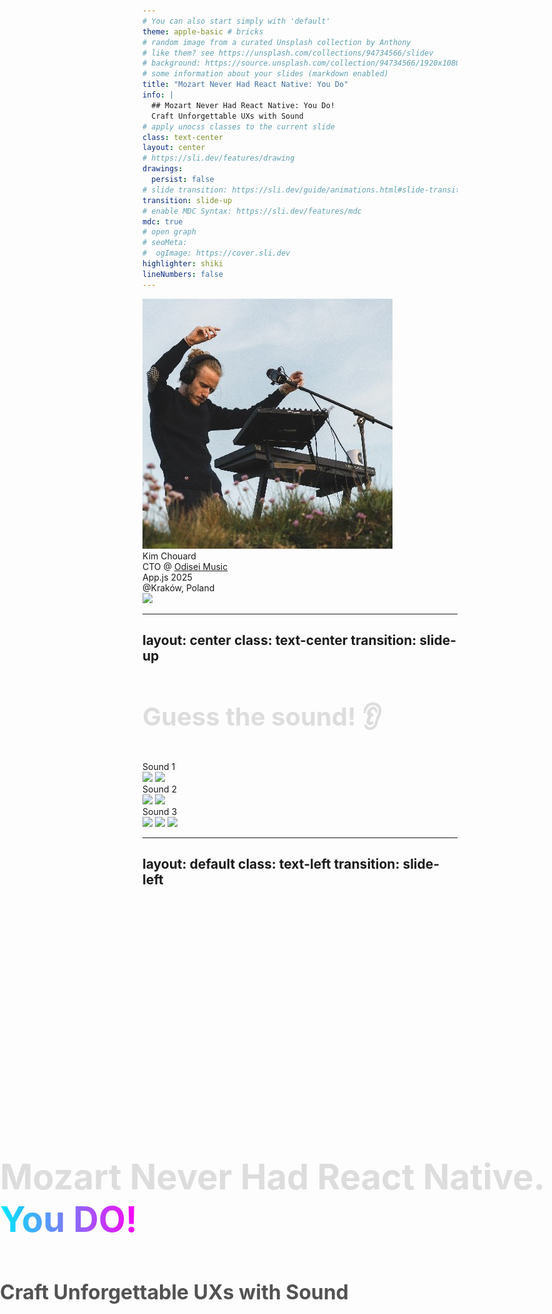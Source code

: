 ```yaml
---
# You can also start simply with 'default'
theme: apple-basic # bricks
# random image from a curated Unsplash collection by Anthony
# like them? see https://unsplash.com/collections/94734566/slidev
# background: https://source.unsplash.com/collection/94734566/1920x1080
# some information about your slides (markdown enabled)
title: "Mozart Never Had React Native: You Do"
info: |
  ## Mozart Never Had React Native: You Do!
  Craft Unforgettable UXs with Sound
# apply unocss classes to the current slide
class: text-center
layout: center
# https://sli.dev/features/drawing
drawings:
  persist: false
# slide transition: https://sli.dev/guide/animations.html#slide-transitions
transition: slide-up
# enable MDC Syntax: https://sli.dev/features/mdc
mdc: true
# open graph
# seoMeta:
#  ogImage: https://cover.sli.dev
highlighter: shiki
lineNumbers: false
---
```


<style>
.main-title {
  position: absolute;
  top: 50%;
  left: 50%;
  transform: translate(-50%, -50%);
  width: 100%;
  padding: 2rem;
}

.main-title h1 {
  /* background: linear-gradient(to right, #00E8FF, #FF00F7);
  -webkit-background-clip: text;
  -webkit-text-fill-color: transparent; */
  color: #ddd;
  font-size: 3.5rem !important;
  line-height: 1.2 !important;
  margin-bottom: 1.5rem !important;
  padding: 0.5rem 0;
}

.main-title h2 {
  font-size: 2rem !important;
  line-height: 1.4 !important;
  opacity: 0.75;
  padding: 0.5rem 0;
}

.emoji {
  -webkit-background-clip: initial !important;
  -webkit-text-fill-color: initial !important;
  display: inline-block;
}

.bold-gradient {
  background: linear-gradient(to right, #00E8FF, #FF00F7);
  -webkit-background-clip: text;
  -webkit-text-fill-color: transparent;
  font-weight: bold;
}

.text-gradient {
  background: linear-gradient(to right, #00E8FF, #FF00F7);
  -webkit-background-clip: text;
  -webkit-text-fill-color: transparent;
}

.bold-blue {
  color: #00E8FF;
}

.slide-title, h1 {
  color: #ddd;
  /* color: #00E8FF; */
  font-size: 2.5rem !important;
  margin-bottom: 2rem !important;
}

.mermaid-diagram {
  border: 2px solid;
  border-image: linear-gradient(to right, #00E8FF, #FF00F7) 1;
  border-radius: 8px;
  padding: 1rem;
}

.code-block {
  border: 2px solid;
  border-image: linear-gradient(to right, #00E8FF, #FF00F7) 1;
  border-radius: 8px;
}

/* Styles pour le diagramme de Venn */
.border-gradient {
  border-image: linear-gradient(45deg, #00E8FF, #FF00F7) 1;
}

.border-\[\#00E8FF\] {
  box-shadow: 0 0 15px rgba(0, 232, 255, 0.2);
}

.border-\[\#FF00F7\] {
  box-shadow: 0 0 15px rgba(255, 0, 247, 0.2);
}

.bg-\[\#00E8FF10\] {
  background: rgba(0, 232, 255, 0.05);
}

.bg-\[\#FF00F710\] {
  background: rgba(255, 0, 247, 0.05);
}

/* Style pour les listes du diagramme de Venn */
.venn-list {
  list-style: none;
  padding: 0;
  margin: 0;
}

.venn-list li {
  display: flex;
  gap: 0.5rem;
}

.venn-list.text-right li {
  justify-content: flex-end;
}

/* Styles pour les points négatifs */
.negative-point {
  opacity: 0.6;
  font-style: italic;
  position: relative;
  padding-left: 1.5em;
}

.negative-point::before {
  content: "🚫";
  position: absolute;
  left: 0;
}
</style>

<div class="main-title">
  <h1>Mozart Never Had React Native.<br />
  <span class="bold-gradient">You DO!</span></h1>
  <h2>Craft Unforgettable UXs with Sound</h2>
</div>

<div class="abs-bl ml-4 mb-4 flex items-center gap-4">
  <img src="/images/kim-profile.jpg" class="w-16 h-16 rounded-full" />
  <div class="flex flex-col">
    <div class="text-xl font-bold">Kim Chouard</div>
    <div class="text-sm opacity-75">
      CTO @ <a href="https://odiseimusic.com" target="_blank" class="text-blue-500 hover:underline">Odisei Music</a>
    </div>
  </div>
</div>

<div class="abs-br mr-4 mb-4 flex items-center gap-4">
  <div class="flex flex-col items-end">
    <div class="text-xl">App.js 2025</div> <!-- Update with actual date if known -->
    <div class="text-sm opacity-75">@Kraków, Poland</div> <!-- Update with actual venue if known -->
  </div>
  <img src="/images/appjsconf.webp" class="w-16 h-16 rounded-lg" />
</div>

---
layout: center
class: text-center
transition: slide-up
---

# Guess the sound! 👂

<audio ref="microwaveAudioRef" src="/microwave-ding.wav" preload="auto"></audio>
<audio ref="netflixAudioRef" src="/netflix-intro.mp3" preload="auto"></audio>
<!-- <audio ref="duolingoAudioRef" src="/iphone-lock.wav" preload="auto"></audio> -->
<audio ref="duolingoAudioRef" src="/duolingo-success-ting.m4a" preload="auto"></audio>

<div class="grid grid-cols-3 gap-20 mt-12">
  <div @click="$refs.netflixAudioRef?.pause(); if($refs.netflixAudioRef) $refs.netflixAudioRef.currentTime = 0; $refs.duolingoAudioRef?.pause(); if($refs.duolingoAudioRef) $refs.duolingoAudioRef.currentTime = 0; if($refs.microwaveAudioRef) $refs.microwaveAudioRef.currentTime = 0; $refs.microwaveAudioRef?.play()" class="flex flex-col items-center cursor-pointer p-2 hover:bg-white hover:bg-opacity-10 rounded-md transition-colors">
    <div class="text-2xl font-bold mb-4">Sound 1</div>
    <div class="flex gap-4 mt-5 relative">
      <img v-click src="/images/microwave.png" class="w-40 h-40 absolute top-0 left-0 z-99 pointer-events-none select-none" />
      <img src="/images/microwave.png" class="w-40 h-40 filter blur-lg pointer-events-none select-none" />
    </div>
  </div>
  <div @click="$refs.microwaveAudioRef?.pause(); if($refs.microwaveAudioRef) $refs.microwaveAudioRef.currentTime = 0; $refs.duolingoAudioRef?.pause(); if($refs.duolingoAudioRef) $refs.duolingoAudioRef.currentTime = 0; if($refs.netflixAudioRef) $refs.netflixAudioRef.currentTime = 0; $refs.netflixAudioRef?.play()" class="flex flex-col items-center cursor-pointer p-2 hover:bg-white hover:bg-opacity-10 rounded-md transition-colors">
    <div class="text-2xl font-bold mb-4">Sound 2</div>
    <div class="flex gap-4 mt-5 relative pointer-events-none select-none">
      <img v-click src="/images/Netflix_icon.svg" class="w-40 h-40 absolute top-0 left-0 z-99 pointer-events-none select-none" />
      <img src="/images/Netflix_icon.svg" class="w-40 h-40 filter blur-xl pointer-events-none select-none" />
    </div>
  </div>
  <div @click="$refs.microwaveAudioRef?.pause(); if($refs.microwaveAudioRef) $refs.microwaveAudioRef.currentTime = 0; $refs.netflixAudioRef?.pause(); if($refs.netflixAudioRef) $refs.netflixAudioRef.currentTime = 0; if($refs.duolingoAudioRef) $refs.duolingoAudioRef.currentTime = 0; $refs.duolingoAudioRef?.play()" class="flex flex-col items-center cursor-pointer p-2 hover:bg-white hover:bg-opacity-10 rounded-md transition-colors">
    <div class="text-2xl font-bold mb-4">Sound 3</div>
    <div class="flex gap-4 mt-5 relative">
      <img v-click src="/images/Duolingo-Logo.png" class="w-40 h-40 absolute top-0 left-0 z-50 pointer-events-none select-none" />
      <img v-click src="/images/duolingo-new-logo.png" class="w-40 h-40 absolute top-0 left-0 z-50 pointer-events-none select-none" />
      <img src="/images/Duolingo-Logo.png" class="w-40 h-40 filter blur-xl" />
    </div>
  </div>
</div>

<!--
Speaker Notes:

* "Let's have some fun before we dive in. Listen to these sounds and try to guess what they are."
* Crowd participation.
* End with: "You knew these sounds instantly. Why? Because sound is memory, emotion, identity."
-->

---
layout: default
class: text-left
transition: slide-left
---

<audio ref="iphoneRingtoneAudioRef" src="/iphone-original-ringtone.mp3" preload="auto" />
<audio ref="iphoneClicksAudioRef" src="/fake-iphone-sounds.mp3" preload="auto" />


<h1 @click="$refs.iphoneClicksAudioRef.currentTime = 0; $refs.iphoneClicksAudioRef.pause(); $refs.iphoneRingtoneAudioRef?.play()">🔊 🧠 The Power of Sound</h1>

<div class="flex-col gap-y-20">
<div v-click class="text-lg">

<h2 @click="$refs.iphoneRingtoneAudioRef.currentTime = 0; $refs.iphoneRingtoneAudioRef.pause(); $refs.iphoneClicksAudioRef?.play()"><strong class="bold-gradient">1. Microinteractions & Instant Feedback</strong></h2>

<ul>
  <li>Tiny sounds confirm actions > *feel* the interface.</li>
  <li v-click="5">Habit formation > better daily retention with sound.</li>
</ul>

</div>

<div v-click="2" />
<div v-click="[3,4]" class="absolute top-0 left-0 right-0 bottom-0">
  <img class="-rotate-15 scale-80 relative -top-20" src="images/troll.webp" @click="$refs.momentsAudioRef.currentTime = 0; $refs.momentsAudioRef.pause(); $refs.momentsAudioRef?.play()" />
</div>

<div v-click="6" class="text-lg">

## <strong class="bold-gradient">2. Ambient Sounds</strong>
  - Scene setting: Calm meditation cues, game immersion.
</div>

<div v-click="7" class="text-lg">

## <strong class="bold-gradient">3. Ear-cons</strong>

Instant brand recall > gets you into the "mood"

</div>
</div>

<!--
Speaker Notes:

* Humans process **auditory feedback faster** than visual cues. Sound also connects on a **deeper emotional level**.
* You didn't *see* anything, but you *felt* the story. **That's the power of sound!**
*   Start with the core assertion: "We actually process sound faster than visuals. And it hits us on a more emotional level."
* > *(Sound FX only skit: iPhone default ringtone → message notification tone → send message swish -> a LOT of message received swishes)*
* "And... \[call sounds] sorry... "Chérie"? Shit, not the right time honey. (mimicate hanging up). \[text sound] Excuse me, my baby is at home and... \[send swish] my bad. \[multiple receive swiches] (face become shocked) oh shit.
* I was kidding, this was all fake. I'm not texting anybody.
*  You didn't *see* anything, but I bet you could *picture* the whole scenario, maybe even *feel* a bit of the stress or urgency. That's the raw power of sound in storytelling and UX."
*   Click to reveal the first set of bullet points.
*   "So, why does this matter for our apps?"
*   **Microinteractions**: "Think about those tiny sounds – a toggle click, a message swoosh. They make the interface feel tangible, responsive. Our brains get that confirmation quicker through sound. Error sounds: Often faster than visual popups."
*   **Sonic Branding**: "Then there's sonic branding. Netflix's 'ta-dum' – you hear it, you know what's coming. It's like a logo for your ears – an 'earcon'. Or the sound of your mac startup. It's part of the experience. Studies show custom sounds significantly boost brand recall and user trust compared to generic OS tones. It's a worthwhile investment."
*   **Emotional Engagement**: "And the big one: emotion. Duolingo's little 'ding' for a correct answer? That's a dopamine hit. It makes you want to keep going. They've seen a 30% increase in daily retention when sound cues are on. Sound can set a mood, create immersion in games, or gently guide a user through a meditation app."
*   "Sound is the UX glue. It provides feedback, conveys brand, and enriches interactions, often subconsciously. It can elevate an app from good to unforgettable."
-->

---
layout: center
class: text-center
transition: slide-left
---

<h1 class="text-center text-white">Sound is the <strong class="bold-gradient">GLUE</strong> of your UX Design</h1>

<div class="flex w-full justify-center">
  <img v-click src="/images/salt-bae.gif" class="text-center flex" />
</div>


---
layout: center
transition: slide-down
---

<audio ref="momentsAudioRef" src="/a-few-moments-later.mp3" preload="auto"></audio>

# React Native + Audio = ...

<div v-click>
  <h2>Last year 👇</h2>
  <img src="/images/rn-audio-shit.png" class="text-center mt-3" />
</div>


<div v-click class="absolute top-0 left-0 right-0 bottom-0 overflow-hidden">
  <img class="-rotate-5" src="images/a-few-moments-later-meme.png" @click="$refs.momentsAudioRef.currentTime = 0; $refs.momentsAudioRef.pause(); $refs.momentsAudioRef?.play()" />
</div>

<!--
Speaker Notes:

* Call back to your 2024 talk: "I said the audio in RN sucked. The community took it personally."
* Set the stage for the two libs that fixed it.
-->

---
layout: default
transition: slide-left
---

# A basic example 🐐

<div class="grid grid-cols-2 gap-8">
  <div v-click class="flex flex-col items-center h-[80%] relative">
    <audio ref="goatSound" src="/chevre.mp3" preload="auto"></audio>
    <!-- Chrome-style browser bar -->
    <div class="w-[400px] bg-[#1B1B1F] rounded-t-xl overflow-hidden border-b border-gray-700 pb-2">
      <div class="flex items-center px-4 py-2 gap-2">
        <!-- Traffic lights -->
        <div class="flex gap-1.5">
          <div class="w-3 h-3 rounded-full bg-[#FF5F57]"></div>
          <div class="w-3 h-3 rounded-full bg-[#FFBD2E]"></div>
          <div class="w-3 h-3 rounded-full bg-[#28C840]"></div>
        </div>
        <!-- URL bar -->
        <div class="flex-1 bg-[#2B2B2F] rounded-md px-3 py-1 text-sm text-gray-400 flex items-center gap-2">
          <div class="w-4 h-4 text-gray-500">🔒</div>
          jesuisunechev.re
        </div>
      </div>
    </div>
    <div
      class="relative w-[400px] h-[400px] overflow-hidden cursor-pointer select-none"
    >
      <iframe
        v-click="7"
        src="http://localhost:8081"
        width="100%"
        height="100%"
        class="absolute top-0 left-0 z-99 cursor-pointer select-none"
        no-border
      />
      <img
        src="/images/chevre_de_verzasca.jpg"
        class="absolute inset-0 w-full h-full object-cover"
        @click="$refs.goatSound?.play()"
      />
      <!-- <div class="absolute inset-0 bg-black bg-opacity-30"></div> -->
    </div>
    <div v-click="2" class="w-[400px] bg-[#1B1B1F] rounded-b-xl overflow-hidden relative">
      <!-- Powered by text with slide-up animation -->
      <div class="px-4 py-3 text-center transform transition-all duration-700 ease-out translate-y-0">
        <div class="text-sm text-white opacity-90 mb-3">
          Powered by <strong class="text-gradient">expo-audio</strong>
        </div>
        <!-- iPhone-style home indicator -->
        <div class="flex justify-center mb-2">
          <div class="w-32 h-1 bg-white bg-opacity-30 rounded-full"></div>
        </div>
      </div>
    </div>
  </div>
  <v-click at="2">
  <div class="flex flex-col">

````md magic-move {lines: true}
```tsx {all|all|2|6-9|13|all}
// jesuisunechev.re, universally!! 🐐💨
import { useAudioPlayer } from 'expo-audio';
import { Image, Pressable } from 'react-native';

export default function GoatMeUp() {
  const player = useAudioPlayer({
    uri: require('./assets/chevre.mp3'),
    volume: 1.0,
  });

  return (
    <Pressable onPress={() => {
      player.play()
    }}>
      <Image
        source={require('./assets/chevre.jpg')}
        className="w-full h-full pointer-events-none"
        contentFit="cover"
      />
    </Pressable>
  );
}
```

```tsx {13-14|all}
// jesuisunechev.re, universally!! 🐐💨
import { useAudioPlayer } from 'expo-audio';
import { Image, Pressable } from 'react-native';

export default function GoatMeUp() {
  const player = useAudioPlayer({
    uri: require('./assets/chevre.mp3'),
    volume: 1.0,
  });

  return (
    <Pressable onPress={() => {
      if (player.paused) player.play()
      else player.seekTo(0)
    }}>
      <Image
        source={require('./assets/chevre.jpg')}
          className="w-full h-full pointer-events-none"
          contentFit="cover"
      />
    </Pressable>
  );
}
```
````
  </div>
  </v-click>
</div>

<!--
Speaker Notes:

* Tell your funny goat anecdote.
* Show **original web code**, then **expo-audio version in RN**.
* Highlight minimal code changes → universal audio!
-->


---
layout: default
transition: slide-up
---

# Audio + Animation 🐐💨


<div class="grid grid-cols-2 gap-8">
  <div class="flex flex-col items-center h-[80%]">
    <!-- Chrome-style browser bar -->
    <div class="w-[400px] bg-[#1B1B1F] rounded-t-xl overflow-hidden border-b border-gray-700 pb-2">
      <div class="flex items-center px-4 py-2 gap-2">
        <!-- Traffic lights -->
        <div class="flex gap-1.5">
          <div class="w-3 h-3 rounded-full bg-[#FF5F57]"></div>
          <div class="w-3 h-3 rounded-full bg-[#FFBD2E]"></div>
          <div class="w-3 h-3 rounded-full bg-[#28C840]"></div>
        </div>
        <!-- URL bar -->
        <div class="flex-1 bg-[#2B2B2F] rounded-md px-3 py-1 text-sm text-gray-400 flex items-center gap-2">
          <div class="w-4 h-4 text-gray-500">🔒</div>
          jesuisunechev.re
        </div>
      </div>
    </div>
    <div
      class="relative w-[400px] h-[400px] overflow-hidden cursor-pointer"
      @click="$refs.goatSound?.play()"
    >
      <iframe
        v-click="3"
        src="http://localhost:8081/goat-reanimated-press-in"
        width="100%"
        height="100%"
        class="absolute top-0 left-0 z-99"
        no-border
      />
      <iframe
        v-click.hide="3"
        src="http://localhost:8081/goat-reanimated-press-out"
        width="100%"
        height="100%"
        class="absolute top-0 left-0 z-1"
        no-border
      />
    </div>
    <div v-click="1" class="w-[400px] bg-[#1B1B1F] rounded-b-xl overflow-hidden relative">
      <!-- Powered by text with slide-up animation -->
      <div class="px-4 py-3 text-center transform transition-all duration-700 ease-out translate-y-0 relative">
        <div v-click-hide="3" class="text-sm text-white opacity-90 mb-3">
          Powered by <strong class="bold-gradient">NativeWind</strong> & <strong class="bold-gradient">Reanimated</strong>
        </div>
        <div v-click="3" class="absolute top-3 left-0 w-full text-sm text-white opacity-90">
          <strong class="bold-gradient">Timing</strong> is everything! ⏱️
        </div>
        <!-- iPhone-style home indicator -->
        <div class="flex justify-center mb-2">
          <div class="w-32 h-1 bg-white bg-opacity-30 rounded-full"></div>
        </div>
      </div>
    </div>
  </div>
  <v-click at="1">
    <div class="flex flex-col overflow-hidden">

````md magic-move {lines: true}
```tsx {all|14-15|all}
// Syncing animation with sound
import { useAudioPlayer } from 'expo-audio';
// (...)
export default function GoatMeUp() {

  const meeeeh = () => { if (player.paused) player.play() else player.seekTo(0) }

  return (
    <Pressable
      onPress={meeeeh}
    >
      <Image
        source={require('./assets/chevre.jpg')}
        className="(...) active:scale-110
        transition-transform duration-400 ease-in-out"
        contentFit="cover"
      />
    </Pressable>
  );
}
```

```tsx {10|all}
// Syncing animation with sound
import { useAudioPlayer } from 'expo-audio';
// (...)
export default function GoatMeUp() {
  const player = useAudioPlayer(...);
  const meeeeh = () => { if (player.paused) player.play() else player.seekTo(0) }

  return (
    <Pressable
      onPressIn={meeeeh}
    >
      <Image
        source={require('./assets/chevre.jpg')}
        className="(...) active:scale-110
        transition-transform duration-400 ease-in-out"
        contentFit="cover"
      />
    </Pressable>
  );
}
```
````
  </div>
  </v-click>
</div>

---
layout: center  
transition: slide-left
---

<h1 class="text-center">Performant code is <strong class="bold-gradient">NOT</strong> enough</h1>

<p v-click class="text-center">You're triggering sound <strong>on time</strong>... but you're still late 👀</p>

<img v-click src="images/goat-audio-waveforms.png" class="mt-4" />


---
layout: default
transition: slide-down
---

# Spice up the Audio 🌶️ 🐐

<h2 v-click>Using <code>react-native-audio-api</code></h2>
<h2 v-click class="mt-4 mb-10">👉 Based on the Web Audio API: <code>node-based</code> approach</h2>

<div v-click class="flex w-full items-center justify-center">
<div class="flex-1">

```mermaid
graph LR
    C1(📄 Audio File) --> C2((Buffer Source))
    C2 --> C3((🎚️ Gain Node))
    C3 --> C4{🔈 Output}

    style C1 fill:#1B1B1F,stroke:#FF00F7,color:#FF00F7
    style C2 fill:#1B1B1F,stroke:#ddd,color:#ddd
    style C3 fill:#1B1B1F,stroke:#ddd,color:#ddd
    style C4 fill:#1B1B1F,stroke:#00E8FF,color:#00E8FF
```
</div>
</div>

<!-- 
    style C1 fill:#1B1B1F,stroke:#A855F7,color:#A855F7
    style C2 fill:#1B1B1F,stroke:#00E8FF,color:#00E8FF
    style C3 fill:#1B1B1F,stroke:#FF00F7,color:#FF00F7 -->

---
layout: default
transition: slide-up
---

# Spicing up the Audio 🌶️ 🐐

<div class="grid grid-cols-2 gap-8">
  <div class="flex flex-col items-center h-[80%]">
    <!-- Chrome-style browser bar -->
    <div class="w-[400px] bg-[#1B1B1F] rounded-t-xl overflow-hidden border-b border-gray-700 pb-2">
      <div class="flex items-center px-4 py-2 gap-2">
        <!-- Traffic lights -->
        <div class="flex gap-1.5">
          <div class="w-3 h-3 rounded-full bg-[#FF5F57]"></div>
          <div class="w-3 h-3 rounded-full bg-[#FFBD2E]"></div>
          <div class="w-3 h-3 rounded-full bg-[#28C840]"></div>
        </div>
        <!-- URL bar -->
        <div class="flex-1 bg-[#2B2B2F] rounded-md px-3 py-1 text-sm text-gray-400 flex items-center gap-2">
          <div class="w-4 h-4 text-gray-500">🔒</div>
          jesuisunechev.re
        </div>
      </div>
    </div>
    <div
      class="relative w-[400px] h-[400px] overflow-hidden cursor-pointer select-none"
      @click="$refs.goatSound?.play()"
    >
      <iframe
        v-click="4"
        src="http://localhost:8081/goat-rn-audio-api-playback"
        width="100%"
        height="100%"
        class="absolute top-0 left-0 z-50"
        no-border
      />
      <iframe
        v-click.hide="4"
        src="http://localhost:8081/goat-rn-audio-api-basic"
        width="100%"
        height="100%"
        class="absolute top-0 left-0 z-1"
        no-border
      />
    </div>
    <div v-click="1" class="w-[400px] bg-[#1B1B1F] rounded-b-xl overflow-hidden relative">
      <!-- Powered by text with slide-up animation -->
      <div class="px-4 py-3 text-center transform transition-all duration-700 ease-out translate-y-0">
        <div class="text-sm text-white opacity-90 mb-3">
          Powered by <strong class="bold-gradient">react-native-audio-api</strong>
        </div>
        <!-- iPhone-style home indicator -->
        <div class="flex justify-center mb-2">
          <div class="w-32 h-1 bg-white bg-opacity-30 rounded-full"></div>
        </div>
      </div>
    </div>
  </div>
  <v-click at="1">
    <div class="flex flex-col overflow-hidden">

````md magic-move {lines: true}
```tsx {all|3-11|13-20|all}
export default function GoatMeUp() {
  // (...)
  useEffect(() => {
    audioContextRef.current = new AudioContext();
    const soundRes = await fetch(require('./assets/chevre.mp3'));
    const arrayBuffer = await response.arrayBuffer();
    audioContextRef.current.decodeAudioData(arrayBuffer)
      .then((decodedBuffer) => {
        audioBufferRef.current = decodedBuffer;
      })
  });
  // (...)
  const meeeeh = () => {
    // (+ stop old playerNode)
    const playerNode = await audioContext
      .createBufferSource();
    playerNode.buffer = audioBuffer;
    playerNode.connect(audioContext.destination);
    playerNode.start();
  }
  // (...)
}
```

```tsx {6-7|all}
export default function GoatMeUp() {
  // (...)
  const panGesture = Gesture.Pan()
    .onUpdate((event) => {
      // (...)
      playerNodeRef.current.playbackRate.value = 
        calculatePlaybackRate(event.x, containerWidth);
      // (...)
    });
  // (...)
}
```

````
  </div>
  </v-click>
</div>

---
layout: default
transition: slide-left
---

# 🗣️ Speed VS Pitch

<div class="grid grid-cols-2 gap-8">
  <div class="flex flex-col items-center h-[80%] relative">
    <div
      class="absolute top-0 left-0 w-[400px] h-[230px] overflow-hidden cursor-pointer select-none z-10"
    >
      <img
        src="/images/op-overtheshoulder.jpg"
        class="absolute inset-0 w-full h-full object-contain"
      />
    </div>
    <!-- Chrome-style browser bar -->
    <div v-click="1" class="w-[400px] bg-[#1B1B1F] rounded-t-xl overflow-hidden border-b border-gray-700 pb-2 z-99">
      <div class="flex items-center px-4 py-2 gap-2">
        <!-- Traffic lights -->
        <div class="flex gap-1.5">
          <div class="w-3 h-3 rounded-full bg-[#FF5F57]"></div>
          <div class="w-3 h-3 rounded-full bg-[#FFBD2E]"></div>
          <div class="w-3 h-3 rounded-full bg-[#28C840]"></div>
        </div>
        <!-- URL bar -->
        <div class="flex-1 bg-[#2B2B2F] rounded-md px-3 py-1 text-sm text-gray-400 flex items-center gap-2">
          <div class="w-4 h-4 text-gray-500">🔒</div>
          play.odiseimusic.com
        </div>
      </div>
    </div>
    <div
      v-click="1"
      class="relative w-[400px] h-[230px] overflow-hidden cursor-pointer select-none z-99"
    >
      <img
        src="/images/op-demo-mobile.gif"
        class="absolute inset-0 w-full h-full object-contain"
      />
    </div>
  </div>
  <v-click at="2">
    <div class="flex flex-col overflow-hidden">

```tsx {all|all|6|all}
export default function GoatMeUp() {
  // (...)
  const meeeeh = () => {
    const playerNode = await audioContext
      .createBufferSource({
        pitchCorrection: true,
      });
    // (...)
  }
  // (...)
}
```

  </div>
  </v-click>
</div>

---
layout: default
transition: slide-down
---

# Getting Musical 🐐🎶

<div class="flex w-full items-center justify-center relative">
<div v-click.hide="1" class="flex-1">

```mermaid
graph LR
    C1(📄 Audio File) --> C2((Buffer Source))
    C2 --> C3((🎚️ Gain Node))
    C3 --> C4{🔈 Output}

    style C1 fill:#1B1B1F,stroke:#FF00F7,color:#FF00F7
    style C2 fill:#1B1B1F,stroke:#ddd,color:#ddd
    style C3 fill:#1B1B1F,stroke:#ddd,color:#ddd
    style C4 fill:#1B1B1F,stroke:#00E8FF,color:#00E8FF
```
</div>


<div v-click class="absolute top-0 left-0 w-full">

```mermaid
graph LR
    C1(📄 Audio File) --> C2((Buffer Source))
    C2 --> C3((🎚️ Gain Node))
    C3 --> C4{🔈 Output}

    %% LFO Chain for Tremolo
    T4(OscillatorNode<br/>🌊 LFO Sine Wave<br/><i>0.1-20 Hz</i>) --> T5(GainNode<br/>📈 LFO Depth Control<br/><i>0-100%</i>)
    T5 -.->|Modulates| C3

    style C1 fill:#1B1B1F,stroke:#FF00F7,color:#FF00F7
    style C2 fill:#1B1B1F,stroke:#ddd,color:#ddd
    style C3 fill:#1B1B1F,stroke:#ddd,color:#ddd
    style C4 fill:#1B1B1F,stroke:#00E8FF,color:#00E8FF
    style T4 fill:#1B1B1F,stroke:#A855F7,color:#A855F7
    style T5 fill:#1B1B1F,stroke:#A855F7,color:#A855F7
```
</div>
</div>



---
layout: default
transition: slide-left
---

# Getting Musical 🐐🎶

<div class="grid grid-cols-2 gap-8">
  <div class="flex flex-col items-center h-[80%]">
    <audio ref="goatSound" src="/chevre.mp3" preload="auto"></audio>
    <!-- Chrome-style browser bar -->
    <div class="w-[400px] bg-[#1B1B1F] rounded-t-xl overflow-hidden border-b border-gray-700 pb-2">
      <div class="flex items-center px-4 py-2 gap-2">
        <!-- Traffic lights -->
        <div class="flex gap-1.5">
          <div class="w-3 h-3 rounded-full bg-[#FF5F57]"></div>
          <div class="w-3 h-3 rounded-full bg-[#FFBD2E]"></div>
          <div class="w-3 h-3 rounded-full bg-[#28C840]"></div>
        </div>
        <!-- URL bar -->
        <div class="flex-1 bg-[#2B2B2F] rounded-md px-3 py-1 text-sm text-gray-400 flex items-center gap-2">
          <div class="w-4 h-4 text-gray-500">🔒</div>
          jesuisunechev.re
        </div>
      </div>
    </div>
    <div
      class="relative w-[400px] h-[400px] overflow-hidden cursor-pointer select-none opacity-100"
    >
      <iframe
        src="http://localhost:8081/goat-rn-audio-api-playback-and-effects"
        width="100%"
        height="100%"
        class="absolute top-0 left-0 z-99 opacity-100"
        no-border
      />
    </div>
    <div class="w-[400px] bg-[#1B1B1F] rounded-b-xl overflow-hidden relative">
      <!-- Powered by text with slide-up animation -->
      <div class="px-4 py-3 text-center transform transition-all duration-700 ease-out translate-y-0">
        <div class="text-sm text-white opacity-90 mb-3">
          Powered by <strong class="bold-gradient">react-native-audio-api</strong>
        </div>
        <!-- iPhone-style home indicator -->
        <div class="flex justify-center mb-2">
          <div class="w-32 h-1 bg-white bg-opacity-30 rounded-full"></div>
        </div>
      </div>
    </div>
  </div>
  <!-- <v-click at="1"> -->
  <div class="flex flex-col overflow-hidden">

```tsx {all|5-10|all}
export default function GoatMeUp() {
  // (...)
  const meeeeh = () => {
    // (...)
    const lfoNode = audioContext.createOscillator();
    lfoNode.type = 'sine';
    const lfoGain = audioContext.createGain();
    // (...)
    lfoNode.connect(lfoGain);
    lfoGain.connect(mainGain.gain);
    // (...)
  }
  // (...)
}
```

  </div>
<!-- </v-click> -->
</div>

---
layout: default
transition: slide-down
---

# Bringing Audio back to the UI 🐐📊

<div class="grid grid-cols-2 gap-8">
  <div class="flex flex-col items-center h-[80%]">
    <audio ref="goatSound" src="/chevre.mp3" preload="auto"></audio>
    <!-- Chrome-style browser bar -->
    <div class="w-[400px] bg-[#1B1B1F] rounded-t-xl overflow-hidden border-b border-gray-700 pb-2">
      <div class="flex items-center px-4 py-2 gap-2">
        <!-- Traffic lights -->
        <div class="flex gap-1.5">
          <div class="w-3 h-3 rounded-full bg-[#FF5F57]"></div>
          <div class="w-3 h-3 rounded-full bg-[#FFBD2E]"></div>
          <div class="w-3 h-3 rounded-full bg-[#28C840]"></div>
        </div>
        <!-- URL bar -->
        <div class="flex-1 bg-[#2B2B2F] rounded-md px-3 py-1 text-sm text-gray-400 flex items-center gap-2">
          <div class="w-4 h-4 text-gray-500">🔒</div>
          jesuisunechev.re
        </div>
      </div>
    </div>
    <div
      class="relative w-[400px] h-[400px] overflow-hidden cursor-pointer select-none"
      @click="$refs.goatSound?.play()"
    >
      <iframe
        src="http://localhost:8081/goat-rn-audio-api-visual"
        width="100%"
        height="100%"
        class="absolute top-0 left-0 z-1"
        no-border
      />
    </div>
    <div class="w-[400px] bg-[#1B1B1F] rounded-b-xl overflow-hidden relative">
      <!-- Powered by text with slide-up animation -->
      <div class="px-4 py-3 text-center transform transition-all duration-700 ease-out translate-y-0">
        <div class="text-sm text-white opacity-90 mb-3">
          Powered by <strong class="bold-gradient">react-native-audio-api</strong>
        </div>
        <!-- iPhone-style home indicator -->
        <div class="flex justify-center mb-2">
          <div class="w-32 h-1 bg-white bg-opacity-30 rounded-full"></div>
        </div>
      </div>
    </div>
  </div>
  <v-click at="1">
    <div class="flex flex-col overflow-hidden">

```tsx {all|4-10|13-20|22|all}
export default function DessineMoiUneChevre() {
  useEffect(() => {
    // (...)
    analyzerRef.current = audioContextRef.current
      .createAnalyser();
    analyzerRef.current.fftSize = FFT_SIZE;
    analyzerRef.current.smoothingTimeConstant = 0.8;

    analyzerRef.current.connect(audioContextRef.current
      .destination);
  }
  // (...)
  requestAnimationFrame(() => {
    const frequencyArrayLength = analyzerRef.current
      .frequencyBinCount;

    const freqsArray = new Uint8Array(frequencyArrayLength);
    analyzerRef.current.getByteFrequencyData(freqsArray);
    // (...)
  });
  // (...)
  <FrequencyChart data={freqsArray} dataSize={FFT_SIZE / 2} />
  // (...)
}
```
  </div>
  </v-click>
</div>

<!--
Speaker Notes:

* Now, you might be tired of hearing Goat sounds, and trust me, I feel you. My wife that was next to me as I prepared some of this hearing goat sound in loop probably think this conference is just a joke
* In the intro I told you that there is 2 big families of sound: the interaction based, short and snappy ; and the more contextual / scene setting one. 
* => So let's see if we can set the stage here to feel like we're in the mountain area of France. And I want to show you that it's not just about hearing the sounds, but it also can feed back into the UI world. 
* [demo of the sound waves: 1 as bars on top + Skia integration to "mask" the image]
* !! => talk about how to use this in AI apps, etc.

-->

---
transition: slide-left
---

# Audio in React Native

<div class="grid grid-cols-2 gap-8">
  <div v-click class="flex flex-col">
    <h3 class="text-xl font-bold mb-2 text-[#00E8FF]">Simple Use Cases</h3>
    <a class="display-block p-4 bg-[#1B1B1F] rounded-xl mb-2" href="https://docs.expo.dev/versions/latest/sdk/audio/" target="_blank">
      <div class="font-bold mb-1 text-[#00E8FF]">expo-audio</div>
      <ul class="space-y-1 text-sm">
        <li>✨ Play sounds (effects, music)</li>
        <li>🎙️ Record audio</li>
        <li>🔊 Basic controls (volume, pitch)</li>
        <li>📱 Easy cross-platform setup</li>
      </ul>
    </a>
    <!-- <div class="text-xs opacity-60 italic">
      👉 Perfect for apps with basic audio needs.
    </div> -->
    <div class="text-xs opacity-75 my-2">Alan Hughes @ Expo</div>
  </div>

  <div v-click class="flex flex-col">
    <h3 class="text-xl font-bold mb-2 text-[#FF00F7]">Complex Use Cases</h3>
    <a class="display-block p-4 bg-[#1B1B1F] rounded-xl mb-2" href="https://docs.swmansion.com/react-native-audio-api/" target="_blank">
      <div class="font-bold mb-1 text-[#FF00F7]">react-native-audio-api</div>
      <ul class="space-y-1 text-sm">
        <li>🎹 Audio synthesis</li>
        <li>🎛️ Audio effects (filters, delay)</li>
        <li>⚡️ Ultra-low latency</li>
        <li>🔄 Precise synchronization</li>
      </ul>
    </a>
    <!-- <div class="text-xs opacity-60 italic">
      For professional music apps & complex audio tasks.
    </div> -->
    <div class="text-xs opacity-75 my-2">Michał Sęk @ Software Mansion</div>
  </div>
</div>

---
layout: center
class: text-left
transition: slide-up
---

# <span class="text-green-500">Audio UX Good Practice 👌</span>

<div class="space-y-6 text-lg mt-6">
  <h2 v-click>Coherence & Simplicity</h2>
  <h2 v-click>Timing is everything</h2>
  <h2 v-click>Respect the user's context</h2>
  <!-- <h2 v-click>No Unwanted Autoplay<br />
  <span class="font-light text-gray text-lg">(don't be that Chrome tab!)</span></h2> -->
</div>

<!--
Speaker Notes:

* Coherence: talk about cultural context : green vs red, bell sound perception, etc.
* Simplicity: less is more. Use it wisely
* Timing: as we saw, when you trigger the sounds and look at your sounds!!
* Context: don't take over the user's music or podcast. 

-->

---
layout: default
transition: slide-left
---
# 🎵 Meloskia: The Audio Glow-Up
> Demo "Final Tech Stack" song:

* Background synth 🎹
* Skia wave animations 🌊
* TypeGPU sparkles ✨

<!--
Speaker Notes:

* Invite audience to tap to the beat!
* Celebrate the community: "This is what happens when we all build together."
-->

---
layout: default
transition: slide-left
---

# What's Next?

<div class="space-y-10">
  <h2 v-click>🚢 Let's make <code>react-native-audio-api</code> production-ready!</h2>
  <h2 v-click>🧰 Higher level Audio libs</h2>
  <h2 v-click>🎙️ ➡️ 🎷 We're building an <code>Audio2MIDI</code> engine for <a href="https://play.odiseimusic.com" target="_blank">Odisei Play</a><br />
  <span v-click="4" class="text-gray block mt-2">👉 You're a RN Ninja and want to be more <em>saaaxy</em>? Let's collaborate 🕺</span></h2>
</div>

<!--
Speaker Notes:

* Libs: 🧰 **Build a Sound/UX component library**: Imagine `@react-native-ui-sounds`
-->


---
layout: center
class: text-center
transition: slide-up
---

<audio ref="goatSound" src="/chevre.mp3" preload="auto"></audio>

<h1 class="text-white !mb-4">Next time you add a button…</h1>
<h1 v-click class="bold-gradient" @click="$refs.goatSound?.play()">Give it a voice!</h1>

<div v-click class="flex abs-bl w-full pb-5">
  <div class="flex-1">
    <div class="text-xl font-bold">Reach out!</div>
    <div class="mt-4">
      <a href="mailto:kim@odiseimusic.com" target="_blank" class="text-blue-500 hover:underline">kim@odiseimusic.com</a>
    </div>
  </div>
  <div class="flex-1">
    <div class="text-xl font-bold">Learn the Sax 🎷🔥</div>
    <div class="mt-4">
      <a href="https://play.odiseimusic.com" target="_blank" class="text-blue-500 hover:underline">play.odiseimusic.com</a>
    </div>
  </div>
</div>
<!-- </div> -->